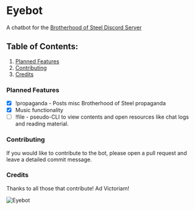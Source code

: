 # Eyebot
A chatbot for the [Brotherhood of Steel Discord Server](https://discord.gg/VB56Xtf)

## Table of Contents:
1. [Planned Features](#planned-features)
1. [Contributing](#contributing)
1. [Credits](#credits)


### Planned Features
 - [x] !propaganda - Posts misc Brotherhood of Steel propaganda
 - [x] Music functionality
 - [ ] !file - pseudo-CLI to view contents and open resources like chat logs and reading material.
 
### Contributing
If you would like to contribute to the bot, please open a pull request and leave a detailed commit message.

### Credits
Thanks to all those that contribute! Ad Victoriam!

![Eyebot][1]

[1]: https://s-media-cache-ak0.pinimg.com/originals/c2/93/dd/c293dda1b7e18a762c08ab4c7e639b5f.gif
